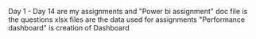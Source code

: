 Day 1 - Day 14 are my assignments and "Power bi assignment" doc file is the questions
xlsx files are the data used for assignments
"Performance dashboard" is creation of Dashboard
